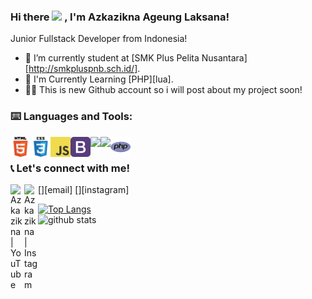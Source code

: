 ### Hi there <img src="https://media.tenor.com/images/b617c36f9db276d3146e974b8ff64f4c/tenor.gif" width="30px"> , I'm Azkazikna Ageung Laksana!
Junior Fullstack Developer from Indonesia!

- 🎒 I’m currently student at [SMK Plus Pelita Nusantara][http://smkpluspnb.sch.id/].
- 📖 I'm Currently Learning [PHP][lua].
- 👨‍💻 This is new Github account so i will post about my project soon!

### ⌨️ Languages and Tools:

<img height="32px" align="left" src="https://raw.githubusercontent.com/github/explore/80688e429a7d4ef2fca1e82350fe8e3517d3494d/topics/html/html.png"> 
<img height="32px" align="left" src="https://raw.githubusercontent.com/github/explore/80688e429a7d4ef2fca1e82350fe8e3517d3494d/topics/css/css.png">
<img height="32px" align="left" src="https://raw.githubusercontent.com/github/explore/80688e429a7d4ef2fca1e82350fe8e3517d3494d/topics/javascript/javascript.png">
<img height="32px" align="left" src="https://raw.githubusercontent.com/github/explore/80688e429a7d4ef2fca1e82350fe8e3517d3494d/topics/bootstrap/bootstrap.png">
<img height="32px" align="left" src="https://avatars.githubusercontent.com/u/18133?s=200&v=4">
<img height="32px" align="left" src="https://cdn.worldvectorlogo.com/logos/visual-studio-code-1.svg">
<img height="32px" align="left" src="https://raw.githubusercontent.com/github/explore/ccc16358ac4530c6a69b1b80c7223cd2744dea83/topics/php/php.png">

<br>

### 📞 Let's connect with me!
[<img align="left" alt="Azkazikna | YouTube" width="22px" src="https://cdn-icons-png.flaticon.com/512/732/732200.png" />][email]
[<img align="left" alt="Azkazikna | Instagram" width="22px" src="https://cdn-icons-png.flaticon.com/512/174/174855.png" />][instagram]
 

  [![Top Langs](https://github-readme-stats.vercel.app/api/top-langs/?username=Azkazikna&layout=compact)](https://github.com/Azkazikna/github-readme-stats)
  <br>
  <img src="https://github-readme-stats.vercel.app/api/?username=Azkazikna&show_icons=true&title_color=fffffff&icon_color=000000&text_color=000000" alt="github stats"/>

<!--
**Pramdhanni* is a ✨ _special_ ✨ repository because its `README.md` (this file) appears on your GitHub profile.

Here are some ideas to get you started:

- 🔭 I’m currently working on ...
- 🌱 I’m currently learning ...
- 👯 I’m looking to collaborate on ...
- 🤔 I’m looking for help with ...
- 💬 Ask me about ...
- 📫 How to reach me: ...
- 😄 Pronouns: ...
- ⚡ Fun fact: ...
-->
